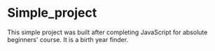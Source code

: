 # Simple_project

This simple project was built after completing JavaScript for absolute beginners' course.
It is a birth year finder.
